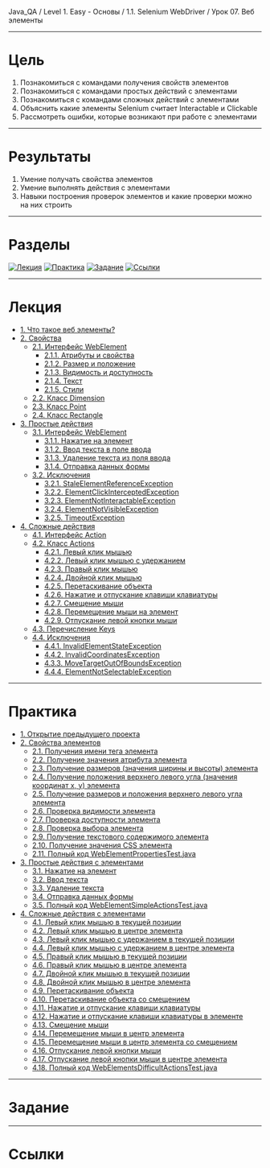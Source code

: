 Java_QA / Level 1. Easy - Основы / 1.1. Selenium WebDriver / Урок 07. Веб элементы

***

# Цель

1. Познакомиться с командами получения свойств элементов
2. Познакомиться с командами простых действий с элементами
3. Познакомиться с командами сложных действий с элементами   
4. Объяснить какие элементы Selenium считает Interactable и Clickable
5. Рассмотреть ошибки, которые возникают при работе с элементами

***

# Результаты

1. Умение получать свойства элементов
2. Умение выполнять действия с элементами   
3. Навыки построения проверок элементов и какие проверки можно на них строить

***

# Разделы

[![Лекция](https://img.shields.io/badge/-Лекция-ee99ff)](1.%20Лекция.md)
[![Практика](https://img.shields.io/badge/-Практика-aaffaa)](2.%20Практика.md)
[![Задание](https://img.shields.io/badge/-Задание-99ffee)](3.%20Задание.md)
[![Ссылки](https://img.shields.io/badge/-Ссылки-ffee99)](4.%20Ссылки.md)

***

# Лекция

* [1. Что такое веб элементы?](#1-что-такое-веб-элементы)
* [2. Свойства](#2-Свойства)
    * [2.1. Интерфейс WebElement](#21-интерфейс-webelement)
        * [2.1.1. Атрибуты и свойства](#211-атрибуты-и-свойства)
        * [2.1.2. Размер и положение](#212-размер-и-положение)
        * [2.1.3. Видимость и доступность](#213-видимость-и-доступность)
        * [2.1.4. Текст](#214-текст)
        * [2.1.5. Стили](#215-стили)
    * [2.2. Класс Dimension](#22-класс-dimension)
    * [2.3. Класс Point](#23-класс-point)
    * [2.4. Класс Rectangle](#24-класс-rectangle)
* [3. Простые действия](#3-Простые-действия)
    * [3.1. Интерфейс WebElement](#31-интерфейс-webelement)
        * [3.1.1. Нажатие на элемент](#311-нажатие-на-элемент)
        * [3.1.2. Ввод текста в поле ввода](#312-ввод-текста-в-поле-ввода)
        * [3.1.3. Удаление текста из поля ввода](#313-удаление-текста-из-поля-ввода)
        * [3.1.4. Отправка данных формы](#314-отправка-данных-формы)
    * [3.2. Исключения](#32-исключения)
        * [3.2.1. StaleElementReferenceException](#321-staleelementreferenceexception)
        * [3.2.2. ElementClickInterceptedException](#322-elementclickinterceptedexception)
        * [3.2.3. ElementNotInteractableException](#323-elementnotinteractableexception)
        * [3.2.4. ElementNotVisibleException](#324-elementnotvisibleexception)
        * [3.2.5. TimeoutException](#325-timeoutexception)
* [4. Сложные действия](#4-Сложные-действия)
    * [4.1. Интерфейс Action](#41-интерфейс-action)
    * [4.2. Класс Actions](#42-класс-actions)
        * [4.2.1. Левый клик мышью](#421-левый-клик-мышью)
        * [4.2.2. Левый клик мышью c удержанием](#422-левый-клик-мышью-c-удержанием)
        * [4.2.3. Правый клик мышью](#423-правый-клик-мышью)
        * [4.2.4. Двойной клик мышью](#424-двойной-клик-мышью)
        * [4.2.5. Перетаскивание объекта](#425-перетаскивание-объекта)
        * [4.2.6. Нажатие и отпускание клавиши клавиатуры](#426-нажатие-и-отпускание-клавиши-клавиатуры)
        * [4.2.7. Смещение мыши](#427-смещение-мыши)
        * [4.2.8. Перемещение мыши на элемент](#428-перемещение-мыши-на-элемент)
        * [4.2.9. Отпускание левой кнопки мыши](#429-отпускание-левой-кнопки-мыши)
    * [4.3. Перечисление Keys](#43-перечисление-keys)
    * [4.4. Исключения](#44-исключения)
        * [4.4.1. InvalidElementStateException](#441-invalidelementstateexception)
        * [4.4.2. InvalidCoordinatesException](#442-invalidcoordinatesexception)
        * [4.3.3. MoveTargetOutOfBoundsException](#433-movetargetoutofboundsexception)
        * [4.4.4. ElementNotSelectableException](#444-elementnotselectableexception)

***

# Практика

* [1. Открытие предыдущего проекта](#1-открытие-предыдущего-проекта)
* [2. Свойства элементов](#2-свойства-элементов)
    * [2.1. Получения имени тега элемента](#21-получения-имени-тега-элемента)
    * [2.2. Получение значения атрибута элемента](#22-получение-значения-атрибута-элемента)
    * [2.3. Получение размеров (значения ширины и высоты) элемента](#23-получение-размеров-значения-ширины-и-высоты-элемента)
    * [2.4. Получение положения верхнего левого угла (значения координат x, y) элемента](#24-получение-положения-верхнего-левого-угла-значения-координат-x-y-элемента)
    * [2.5. Получение размеров и положения верхнего левого угла элемента](#25-получение-размеров-и-положения-верхнего-левого-угла-элемента)
    * [2.6. Проверка видимости элемента](#26-проверка-видимости-элемента)
    * [2.7. Проверка доступности элемента](#27-проверка-доступности-элемента)
    * [2.8. Проверка выбора элемента](#28-проверка-выбора-элемента)
    * [2.9. Получение текстового содержимого элемента](#29-получение-текстового-содержимого-элемента)
    * [2.10. Получение значения CSS элемента](#210-получение-значения-css-элемента)
    * [2.11. Полный код WebElementPropertiesTest.java](#211-полный-код-webelementpropertiestestjava)
* [3. Простые действия с элементами](#3-простые-действия-с-элементами)
    * [3.1. Нажатие на элемент](#31-нажатие-на-элемент)
    * [3.2. Ввод текста](#32-ввод-текста)
    * [3.3. Удаление текста](#33-удаление-текста)
    * [3.4. Отправка данных формы](#34-отправка-данных-формы)
    * [3.5. Полный код WebElementSimpleActionsTest.java](#35-полный-код-webelementsimpleactionstestjava)
* [4. Сложные действия с элементами](#4-сложные-действия-с-элементами)
    * [4.1. Левый клик мышью в текущей позиции](#41-левый-клик-мышью-в-текущей-позиции)
    * [4.2. Левый клик мышью в центре элемента](#42-левый-клик-мышью-в-центре-элемента)
    * [4.3. Левый клик мышью c удержанием в текущей позиции](#43-левый-клик-мышью-c-удержанием-в-текущей-позиции)
    * [4.4. Левый клик мышью c удержанием в центре элемента](#44-левый-клик-мышью-c-удержанием-в-центре-элемента)
    * [4.5. Правый клик мышью в текущей позиции](#45-правый-клик-мышью-в-текущей-позиции)
    * [4.6. Правый клик мышью в центре элемента](#46-правый-клик-мышью-в-центре-элемента)
    * [4.7. Двойной клик мышью в текущей позиции](#47-двойной-клик-мышью-в-текущей-позиции)
    * [4.8. Двойной клик мышью в центре элемента](#48-двойной-клик-мышью-в-центре-элемента)
    * [4.9. Перетаскивание объекта](#49-перетаскивание-объекта)
    * [4.10. Перетаскивание объекта со смещением](#410-перетаскивание-объекта-со-смещением)
    * [4.11. Нажатие и отпускание клавиши клавиатуры](#411-нажатие-и-отпускание-клавиши-клавиатуры)
    * [4.12. Нажатие и отпускание клавиши клавиатуры в элементе](#412-нажатие-и-отпускание-клавиши-клавиатуры-в-элементе)
    * [4.13. Смещение мыши](#413-смещение-мыши)
    * [4.14. Перемещение мыши в центр элемента](#414-перемещение-мыши-в-центр-элемента)
    * [4.15. Перемещение мыши в центр элемента со смещением](#415-перемещение-мыши-в-центр-элемента-со-смещением)
    * [4.16. Отпускание левой кнопки мыши](#416-отпускание-левой-кнопки-мыши)
    * [4.17. Отпускание левой кнопки мыши в центре элемента](#417-отпускание-левой-кнопки-мыши-в-центре-элемента)
    * [4.18. Полный код WebElementsDifficultActionsTest.java](#418-полный-код-webelementsdifficultactionstestjava)

***

# Задание

***

# Ссылки